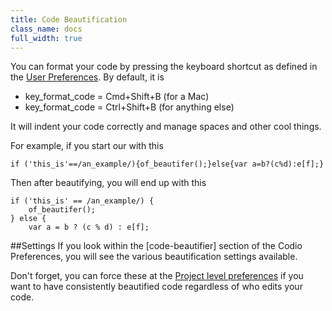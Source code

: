 ```yaml
---
title: Code Beautification
class_name: docs
full_width: true
---
```


You can format your code by pressing the keyboard shortcut as defined in the [User Preferences](/docs/settings-prefs/codio-prefs). By default, it is 

- key_format_code = Cmd+Shift+B (for a Mac)
- key_format_code = Ctrl+Shift+B (for anything else)

It will indent your code correctly and manage spaces and other cool things.

For example, if you start our with this

	if ('this_is'==/an_example/){of_beautifer();}else{var a=b?(c%d):e[f];}

Then after beautifying, you will end up with this

	if ('this_is' == /an_example/) {
	    of_beautifer();
	} else {
	    var a = b ? (c % d) : e[f];

##Settings
If you look within the [code-beautifier] section of the Codio Preferences, you will see the various beautification settings available. 

Don't forget, you can force these at the [Project level preferences](/docs/settings-prefs/project-prefs) if you want to have consistently beautified code regardless of who edits your code.
